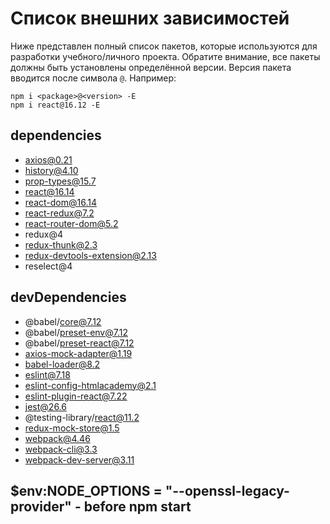 # Список внешних зависимостей

Ниже представлен полный список пакетов, которые используются для разработки учебного/личного проекта. Обратите внимание, все пакеты должны быть установлены определённой версии. Версия пакета вводится после символа `@`. Например: 

```
npm i <package>@<version> -E
npm i react@16.12 -E
``` 

## dependencies

* axios@0.21
* history@4.10
* prop-types@15.7
* react@16.14
* react-dom@16.14
* react-redux@7.2
* react-router-dom@5.2
* redux@4
* redux-thunk@2.3
* redux-devtools-extension@2.13
* reselect@4

## devDependencies

* @babel/core@7.12
* @babel/preset-env@7.12
* @babel/preset-react@7.12
* axios-mock-adapter@1.19
* babel-loader@8.2
* eslint@7.18
* eslint-config-htmlacademy@2.1
* eslint-plugin-react@7.22
* jest@26.6
* @testing-library/react@11.2
* redux-mock-store@1.5
* webpack@4.46
* webpack-cli@3.3
* webpack-dev-server@3.11



## $env:NODE_OPTIONS = "--openssl-legacy-provider" - before npm start

